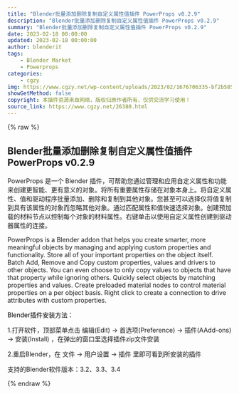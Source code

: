 ```yaml
---
title: "Blender批量添加删除复制自定义属性值插件 PowerProps v0.2.9"
description: "Blender批量添加删除复制自定义属性值插件 PowerProps v0.2.9"
summary: "Blender批量添加删除复制自定义属性值插件 PowerProps v0.2.9"
date: 2023-02-18 00:00:00
updated: 2023-02-18 00:00:00
author: blenderit
tags: 
    - Blender Market
    - Powerprops
categories:
    - cgzy
img: https://www.cgzy.net/wp-content/uploads/2023/02/1676706335-bf2b585aaeb7a04.jpg
showGetMethod: false
copyright: 本插件资源来自网络，版权归原作者所有，仅供交流学习使用！
source_link: https://www.cgzy.net/26380.html
---
```


{% raw %}
<div class="wp-block-pandastudio-title"><div class="title_style_01"><h2 id="h2-0">Blender批量添加删除复制自定义属性值插件 PowerProps v0.2.9</h2></div></div><p class="is-style-text-indent-2em">PowerProps 是一个 Blender 插件，可帮助您通过管理和应用自定义属性和功能来创建更智能、更有意义的对象。将所有重要属性存储在对象本身上。将自定义属性、值和驱动程序批量添加、删除和复制到其他对象。您甚至可以选择仅将值复制到具有该属性的对象而忽略其他对象。通过匹配属性和值快速选择对象。创建预加载的材料节点以控制每个对象的材料属性。右键单击以使用自定义属性创建到驱动器属性的连接。</p><p>PowerProps is a Blender addon that helps you create smarter, more meaningful objects by managing and applying custom properties and functionality. Store all of your important properties on the object itself. Batch Add, Remove and Copy custom properties, values and drivers to other objects. You can even choose to only copy values to objects that have that property while ignoring others. Quickly select objects by matching properties and values. Create preloaded material nodes to control material properties on a per object basis. Right click to create a connection to drive attributes with custom properties.</p><p><mark style="background-color:rgba(0, 0, 0, 0)" class="has-inline-color has-vivid-red-color">Blender插件安装方法：</mark></p><p>1.打开软件，顶部菜单点击 编辑(Edit) → 首选项(Preference) → 插件(AAdd-ons) → 安装(Install) ，在弹出的窗口里选择插件zip文件安装</p><p>2.重启Blender，在 文件 → 用户设置 → 插件 里即可看到所安装的插件</p><div class="wp-block-pandastudio-tips"><div class="tip success "><p>支持的Blender软件版本：3.2、3.3、3.4</p>
</div></div>
<div style="display: none">cgzy</div>
{% endraw %}